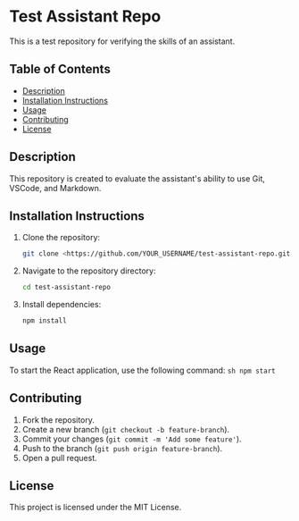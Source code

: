 # Test Assistant Repo

This is a test repository for verifying the skills of an assistant.

## Table of Contents

- [Description](#description)
- [Installation Instructions](#installation-instructions)
- [Usage](#usage)
- [Contributing](#contributing)
- [License](#license)

## Description

This repository is created to evaluate the assistant's ability to use Git, VSCode, and Markdown.

## Installation Instructions

1. Clone the repository:

    ```sh
    git clone <https://github.com/YOUR_USERNAME/test-assistant-repo.git>
    ```

2. Navigate to the repository directory:

    ```sh
    cd test-assistant-repo
    ```

3. Install dependencies:

    ```sh
    npm install
    ```

## Usage

To start the React application, use the following command:
    ```sh
    npm start
    ```

## Contributing

1. Fork the repository.
2. Create a new branch (`git checkout -b feature-branch`).
3. Commit your changes (`git commit -m 'Add some feature'`).
4. Push to the branch (`git push origin feature-branch`).
5. Open a pull request.

## License

This project is licensed under the MIT License.
